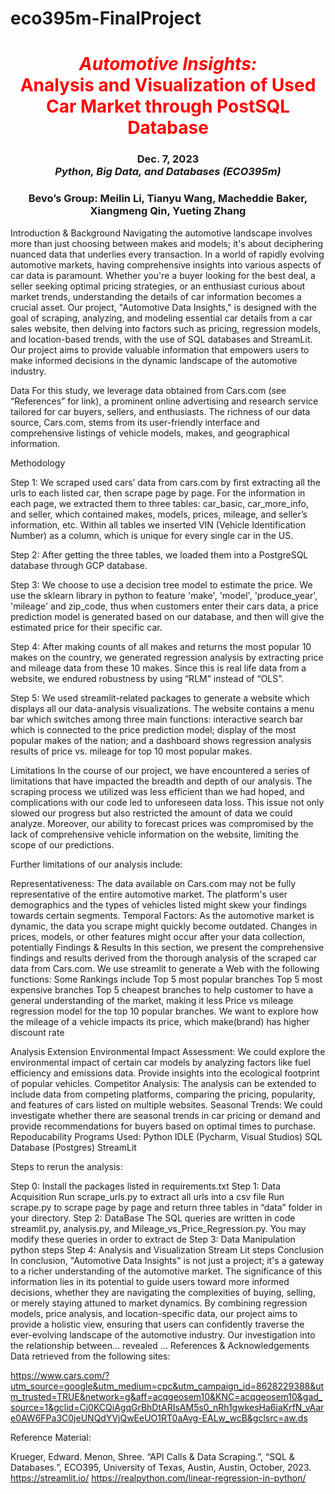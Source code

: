 # eco395m-FinalProject

<h1 align="center" id="heading"> <span style="color:red"> <em> Automotive Insights: </em> <br> Analysis and Visualization of Used Car Market through PostSQL Database </span> </h1>
<h3 align="center" id="heading"> Dec. 7, 2023 <br> 
<em> Python, Big Data, and Databases (ECO395m)  </em> <br> <h3>
<h3 align="center" id="heading"> Bevo’s Group: Meilin Li, Tianyu Wang, Macheddie Baker, Xiangmeng Qin, Yueting Zhang
 </h3>

Introduction & Background 
Navigating the automotive landscape involves more than just choosing between makes and models; it's about deciphering nuanced data that underlies every transaction. In a world of rapidly evolving automotive markets, having comprehensive insights into various aspects of car data is paramount. Whether you're a buyer looking for the best deal, a seller seeking optimal pricing strategies, or an enthusiast curious about market trends, understanding the details of car information becomes a crucial asset. Our project, "Automotive Data Insights," is designed with the goal of scraping, analyzing, and modeling essential car details from a car sales website, then delving into factors such as pricing, regression models, and location-based trends, with the use of SQL databases and StreamLit. Our project aims to provide valuable information that empowers users to make informed decisions in the dynamic landscape of the automotive industry.

Data
For this study, we leverage data obtained from Cars.com (see “References” for link), a prominent online advertising and research service tailored for car buyers, sellers, and enthusiasts. The richness of our data source, Cars.com, stems from its user-friendly interface and comprehensive listings of vehicle models, makes, and geographical information.



Methodology 

Step 1: We scraped used cars’ data from cars.com by first extracting all the urls to each listed car, then scrape page by page. For the information in each page, we extracted them to three tables: car_basic, car_more_info, and seller, which contained makes, models, prices, mileage, and seller’s information, etc. Within all tables we inserted VIN (Vehicle Identification Number) as a column, which is unique for every single car in the US. 

Step 2: After getting the three tables, we loaded them into a PostgreSQL database through GCP database.

Step 3: We choose to use a decision tree model to estimate the price. We use the sklearn library in python to feature 'make', 'model', 'produce_year', 'mileage' and zip_code, thus when customers enter their cars data, a price prediction model is generated based on our database, and then will give the estimated price for their specific car.

Step 4: After making counts of all makes and returns the most popular 10 makes on the country, we generated regression analysis by extracting price and mileage data from these 10 makes. Since this is real life data from a website, we endured robustness by using “RLM” instead of “OLS”. 

Step 5: We used streamlit-related packages to generate a website which displays all our data-analysis visualizations. The website contains a menu bar which switches among three main functions: interactive search bar which is connected to the price prediction model; display of the most popular makes of the nation; and a dashboard shows regression analysis results of price vs. mileage for top 10 most popular makes. 





Limitations
In the course of our project, we have encountered a series of limitations that have impacted the breadth and depth of our analysis. The scraping process we utilized was less efficient than we had hoped, and complications with our code led to unforeseen data loss. This issue not only slowed our progress but also restricted the amount of data we could analyze. Moreover, our ability to forecast prices was compromised by the lack of comprehensive vehicle information on the website, limiting the scope of our predictions.

Further limitations of our analysis include:

Representativeness: The data available on Cars.com may not be fully representative of the entire automotive market. The platform's user demographics and the types of vehicles listed might skew your findings towards certain segments.
Temporal Factors: As the automotive market is dynamic, the data you scrape might quickly become outdated. Changes in prices, models, or other features might occur after your data collection, potentially 
Findings & Results
In this section, we present the comprehensive findings and results derived from the thorough analysis of the scraped car data from Cars.com.
We use streamlit to generate a Web with the following functions:
Some Rankings include 
	Top 5 most popular branches
	Top 5 most expensive branches
Top 5 cheapest branches
to help customer to have a general understanding of the market, making it less
Price vs mileage regression model for the top 10 popular branches. We want to explore how the mileage of a vehicle impacts its price, which make(brand) has higher discount rate 






Analysis Extension
Environmental Impact Assessment: We could explore the environmental impact of certain car models by analyzing factors like fuel efficiency and emissions data. Provide insights into the ecological footprint of popular vehicles. 
Competitor Analysis: The analysis can be extended to include data from competing platforms, comparing the pricing, popularity, and features of cars listed on multiple websites. 
Seasonal Trends: We could investigate whether there are seasonal trends in car pricing or demand and provide recommendations for buyers based on optimal times to purchase.
Repoducability
Programs Used:
Python IDLE (Pycharm, Visual Studios)
SQL Database (Postgres)
StreamLit

Steps to rerun the analysis:

Step 0: Install the packages listed in requirements.txt
Step 1: Data Acquisition 
Run scrape_urls.py to extract all urls into a csv file
Run scrape.py to scrape page by page and return three tables in “data” folder in your directory. 
Step 2: DataBase
The SQL queries are written in code streamlit.py, analysis.py, and Mileage_vs_Price_Regression.py. You may modify these queries in order to extract de
Step 3: Data Manipulation 
python steps
Step 4: Analysis and Visualization
Stream Lit steps
Conclusion
In conclusion, "Automotive Data Insights" is not just a project; it's a gateway to a richer understanding of the automotive market. The significance of this information lies in its potential to guide users toward more informed decisions, whether they are navigating the complexities of buying, selling, or merely staying attuned to market dynamics. By combining regression models, price analysis, and location-specific data, our project aims to provide a holistic view, ensuring that users can confidently traverse the ever-evolving landscape of the automotive industry. Our investigation into the relationship between… revealed  …
References & Acknowledgements
Data retrieved from the following sites:

https://www.cars.com/?utm_source=google&utm_medium=cpc&utm_campaign_id=8628229388&utm_trusted=TRUE&network=g&aff=acqgeosem10&KNC=acqgeosem10&gad_source=1&gclid=Cj0KCQiAgqGrBhDtARIsAM5s0_nRh1gwkesHa6iaKrfN_vAare0AW6FPa3C0jeUNQdYVjQwEeUO1RT0aAvg-EALw_wcB&gclsrc=aw.ds

Reference Material:

Krueger, Edward. Menon, Shree. “API Calls & Data Scraping.”, “SQL & Databases.”, ECO395, University of Texas, Austin, Austin, October, 2023.
https://streamlit.io/
https://realpython.com/linear-regression-in-python/


